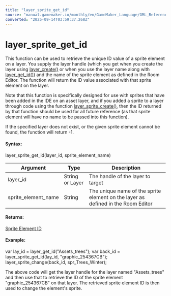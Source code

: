 ```yaml
---
title: "layer_sprite_get_id"
source: "manual.gamemaker.io/monthly/en/GameMaker_Language/GML_Reference/Asset_Management/Rooms/Sprite_Layers/layer_sprite_get_id.htm"
converted: "2025-09-14T03:59:37.268Z"
---
```


# layer\_sprite\_get\_id

This function can be used to retrieve the unique ID value of a sprite element on a layer. You supply the layer handle (which you get when you create the layer using [layer\_create()](../General_Layer_Functions/layer_create.md) or when you use the layer name along with [layer\_get\_id()](../General_Layer_Functions/layer_get_id.md)) and the name of the sprite element as defined in the Room Editor. The function will return the ID value associated with that sprite element on the layer.

Note that this function is specifically designed for use with sprites that have been added in the IDE on an asset layer, and if you added a sprite to a layer through code using the function [layer\_sprite\_create()](layer_sprite_create.md), then the ID returned by that function should be used for all future reference (as that sprite element will have no name to be passed into this function).

If the specified layer does not exist, or the given sprite element cannot be found, the function will return -1.

#### Syntax:

layer\_sprite\_get\_id(layer\_id, sprite\_element\_name)

| Argument | Type | Description |
| --- | --- | --- |
| layer_id | String or Layer | The handle of the layer to target |
| sprite_element_name | String | The unique name of the sprite element on the layer as defined in the Room Editor |

#### Returns:

[Sprite Element ID](layer_sprite_get_id.md)

#### Example:

var lay\_id = layer\_get\_id("Assets\_trees");
var back\_id = layer\_sprite\_get\_id(lay\_id, "graphic\_254367CB");
layer\_sprite\_change(back\_id, spr\_Trees\_Winter);

The above code will get the layer handle for the layer named "Assets\_trees" and then use that to retrieve the ID of the sprite element "graphic\_254367CB" on that layer. The retrieved sprite element ID is then used to change the element's sprite.
